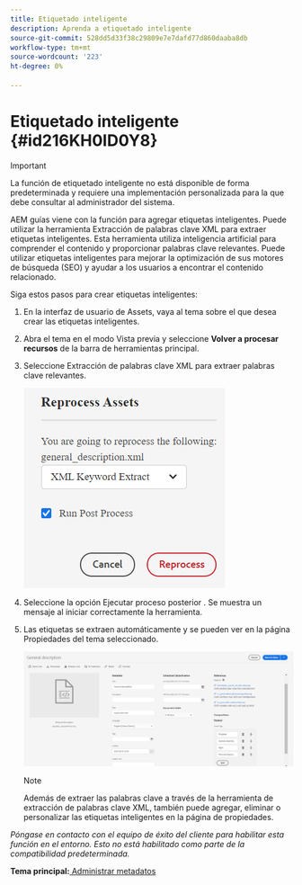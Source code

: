 ```yaml
---
title: Etiquetado inteligente
description: Aprenda a etiquetado inteligente
source-git-commit: 528dd5d33f38c29809e7e7dafd77d860daaba8db
workflow-type: tm+mt
source-wordcount: '223'
ht-degree: 0%

---
```



# Etiquetado inteligente {#id216KH0ID0Y8}

>[!IMPORTANT]
>
> La función de etiquetado inteligente no está disponible de forma predeterminada y requiere una implementación personalizada para la que debe consultar al administrador del sistema.

AEM guías viene con la función para agregar etiquetas inteligentes. Puede utilizar la herramienta Extracción de palabras clave XML para extraer etiquetas inteligentes. Esta herramienta utiliza inteligencia artificial para comprender el contenido y proporcionar palabras clave relevantes. Puede utilizar etiquetas inteligentes para mejorar la optimización de sus motores de búsqueda \(SEO\) y ayudar a los usuarios a encontrar el contenido relacionado.

Siga estos pasos para crear etiquetas inteligentes:

1. En la interfaz de usuario de Assets, vaya al tema sobre el que desea crear las etiquetas inteligentes.
1. Abra el tema en el modo Vista previa y seleccione **Volver a procesar recursos** de la barra de herramientas principal.
1. Seleccione Extracción de palabras clave XML para extraer palabras clave relevantes.

   ![](images/smart-tag-reprocess-asset.png)

1. Seleccione la opción Ejecutar proceso posterior . Se muestra un mensaje al iniciar correctamente la herramienta.
1. Las etiquetas se extraen automáticamente y se pueden ver en la página Propiedades del tema seleccionado.

   ![](images/properties-smart-tags.png)

   >[!NOTE]
   >
   > Además de extraer las palabras clave a través de la herramienta de extracción de palabras clave XML, también puede agregar, eliminar o personalizar las etiquetas inteligentes en la página de propiedades.


*Póngase en contacto con el equipo de éxito del cliente para habilitar esta función en el entorno. Esto no está habilitado como parte de la compatibilidad predeterminada.*

**Tema principal:**[ Administrar metadatos](manage-metadata.md)


